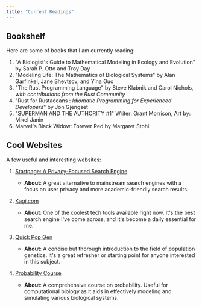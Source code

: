 ```yaml
---
title: "Current Readings"
---
```


## Bookshelf

Here are some of books that I am currently reading:

1. "A Biologist's Guide to Mathematical Modeling in Ecology and Evolution" by Sarah P. Otto and Troy Day
2. "Modeling Life: The Mathematics of Biological Systems" by Alan Garfinkel, Jane Shevtsov, and Yina Guo
3. "The Rust Programming Language" by Steve Klabnik and Carol Nichols, *with contributions from the Rust Community*
4. "Rust for Rustaceans : *Idiomatic Programming for Experienced Developers*" by Jon Gjengset
5. "SUPERMAN AND THE AUTHORITY #1" 
Writer: Grant Morrison, Art by: Mikel Janin
6. Marvel's Black Widow: Forever Red by
Margaret Stohl.


## Cool Websites

A few useful and interesting websites:

1. [Startpage: A Privacy-Focused Search Engine](https://www.startpage.com/)
    - **About**: A great alternative to mainstream search engines with a focus on user privacy and more academic-friendly search results.

2. [Kagi.com](https://www.kagi.com/)

    - **About**: One of the coolest tech tools available right now. It's the best search engine I've come across, and it's become a daily essential for me.


2. [Quick Pop Gen](https://plato.stanford.edu/entries/population-genetics/)
    - **About**: A concise but thorough introduction to the field of population genetics. It's a great refresher or starting point for anyone interested in this subject.

3. [Probability Course](https://www.probabilitycourse.com/)
    - **About**: A comprehensive course on probability. Useful for computational biology as it aids in effectively modeling and simulating various biological systems.

